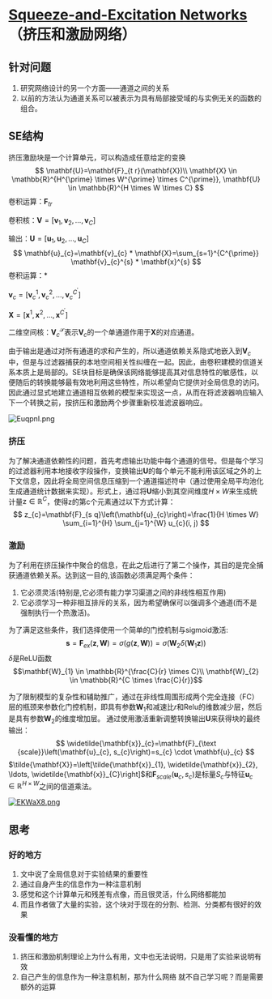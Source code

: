 

# [Squeeze-and-Excitation Networks](https://arxiv.org/pdf/1709.01507.pdf)（挤压和激励网络）

## 针对问题

1. 研究网络设计的另一个方面——通道之间的关系
2. 以前的方法认为通道关系可以被表示为具有局部接受域的与实例无关的函数的组合。

## SE结构

挤压激励块是一个计算单元，可以构造成任意给定的变换
$$
\mathbf{U}=\mathbf{F}_{t r}(\mathbf{X})\\
\mathbf{X} \in \mathbb{R}^{H^{\prime} \times W^{\prime} \times C^{\prime}}, \mathbf{U} \in \mathbb{R}^{H \times W \times C}
$$
卷积运算：$\mathbf{F}_{t r}$

卷积核：$\mathbf{V}=\left[\mathbf{v}_{1}, \mathbf{v}_{2}, \dots, \mathbf{v}_{C}\right]$

输出：$\mathbf{U}=\left[\mathbf{u}_{1}, \mathbf{u}_{2}, \dots, \mathbf{u}_{C}\right]$
$$
\mathbf{u}_{c}=\mathbf{v}_{c} * \mathbf{X}=\sum_{s=1}^{C^{\prime}} \mathbf{v}_{c}^{s} * \mathbf{x}^{s}
$$
卷积运算：*

$\mathbf{v}_{c}=\left[\mathbf{v}_{c}^{1}, \mathbf{v}_{c}^{2}, \ldots, \mathbf{v}_{c}^{C^{\prime}}\right]$

$\mathbf{X}=\left[\mathbf{x}^{1}, \mathbf{x}^{2}, \ldots, \mathbf{x}^{C^{\prime}}\right]$

二维空间核：$\mathbf{V}_{c}^{\mathcal{S}}$表示$\mathbf{V}_{c}$的一个单通道作用于$\mathbf{X}$的对应通道。

由于输出是通过对所有通道的求和产生的，所以通道依赖关系隐式地嵌入到$\mathbf{V}_{c}$中，但是与过滤器捕获的本地空间相关性纠缠在一起。因此，由卷积建模的信道关系本质上是局部的。SE块目标是确保该网络能够提高其对信息特性的敏感性，以便随后的转换能够最有效地利用这些特性，所以希望向它提供对全局信息的访问。因此通过显式地建立通道相互依赖的模型来实现这一点，从而在将滤波器响应输入下一个转换之前，按挤压和激励两个步骤重新校准滤波器响应。

![EuqpnI.png](https://s2.ax1x.com/2019/04/27/EuqpnI.png)

### 挤压

为了解决通道依赖性的问题，首先考虑输出功能中每个通道的信号。但是每个学习的过滤器利用本地接收字段操作，变换输出$\mathbf{U}$的每个单元不能利用该区域之外的上下文信息，因此将全局空间信息压缩到一个通道描述符中（通过使用全局平均池化生成通道统计数据来实现）。形式上，通过将$\mathbf{U}$缩小到其空间维度$H \times W$来生成统计量$\mathrm{z} \in \mathbb{R}^{C}$，使得z的第c个元素通过以下方式计算：
$$
z_{c}=\mathbf{F}_{s q}\left(\mathbf{u}_{c}\right)=\frac{1}{H \times W} \sum_{i=1}^{H} \sum_{j=1}^{W} u_{c}(i, j)
$$

### 激励

为了利用在挤压操作中聚合的信息，在此之后进行了第二个操作，其目的是完全捕获通道依赖关系。达到这一目的,该函数必须满足两个条件：

1. 它必须灵活(特别是,它必须有能力学习渠道之间的非线性相互作用)
2. 它必须学习一种非相互排斥的关系，因为希望确保可以强调多个通道(而不是强制执行一个热激活)。

为了满足这些条件，我们选择使用一个简单的门控机制与sigmoid激活:
$$
\mathbf{s}=\mathbf{F}_{e x}(\mathbf{z}, \mathbf{W})=\sigma(g(\mathbf{z}, \mathbf{W}))=\sigma\left(\mathbf{W}_{2} \delta\left(\mathbf{W}_{1} \mathbf{z}\right)\right)
$$
$\delta$是ReLU函数
$$\mathbf{W}_{1} \in \mathbb{R}^{\frac{C}{r} \times C}\\
\mathbf{W}_{2} \in \mathbb{R}^{C \times \frac{C}{r}}$$

为了限制模型的复杂性和辅助推广，通过在非线性周围形成两个完全连接（FC）层的瓶颈来参数化门控机制，即具有参数$\mathbf{W}_{1}$和减速比$r$和Relu的维数减少层，然后是具有参数$\mathbf{W}_{2}$的维度增加层。 通过使用激活重新调整转换输出$\mathbf{U}$来获得块的最终输出：
$$
\widetilde{\mathbf{x}}_{c}=\mathbf{F}_{\text {scale}}\left(\mathbf{u}_{c}, s_{c}\right)=s_{c} \cdot \mathbf{u}_{c}
$$
$\tilde{\mathbf{X}}=\left[\tilde{\mathbf{x}}_{1}, \widetilde{\mathbf{x}}_{2}, \ldots, \widetilde{\mathbf{x}}_{C}\right]$和$\mathbf{F}_{s c a l e}\left(\mathbf{u}_{c}, s_{c}\right)$是标量$S_{c}$与特征$\mathbf{u}_{c} \in \mathbb{R}^{H \times W}$之间的信道乘法。

[![EKWaX8.png](https://s2.ax1x.com/2019/04/27/EKWaX8.png)](https://imgchr.com/i/EKWaX8)

## 思考
### 好的地方

1. 文中说了全局信息对于实验结果的重要性
2. 通过自身产生的信息作为一种注意机制
3. 感觉和这个计算单元和残差有点像，而且很灵活，什么网络都能加
4. 而且作者做了大量的实验，这个块对于现在的分割、检测、分类都有很好的效果

### 没看懂的地方

1. 挤压和激励机制理论上为什么有用，文中也无法说明，只是用了实验来说明有效
2. 自己产生的信息作为一种注意机制，那为什么网络 就不自己学习呢？而是需要额外的运算
